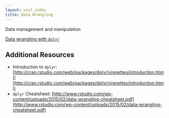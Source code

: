 ```yaml
---
layout: unit_index
title: Data Wrangling
---
```


Data management and manipulation

[Data wrangling with `dplyr`](wrangling_dplyr.html)  

## Additional Resources

- Introduction to `dplyr`: [http://cran.rstudio.com/web/packages/dplyr/vignettes/introduction.html](http://cran.rstudio.com/web/packages/dplyr/vignettes/introduction.html)
- `dplyr` Cheatsheet: [http://www.rstudio.com/wp-content/uploads/2015/02/data-wrangling-cheatsheet.pdf](http://www.rstudio.com/wp-content/uploads/2015/02/data-wrangling-cheatsheet.pdf)
